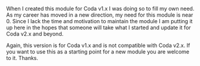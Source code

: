 When I created this module for Coda v1.x I was doing so to fill my own need. As my career has moved in a new direction, my need for this module is near 0. Since I lack the time and motivation to maintain the module I am putting it up here in the hopes that someone will take what I started and update it for Coda v2.x and beyond.

Again, this version is for Coda v1.x and is not compatible with Coda v2.x. If you want to use this as a starting point for a new module you are welcome to it. Thanks.

